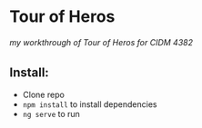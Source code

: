 # Tour of Heros
###### my workthrough of Tour of Heros for CIDM 4382

## Install: 
* Clone repo
* `npm install` to install dependencies
* `ng serve` to run